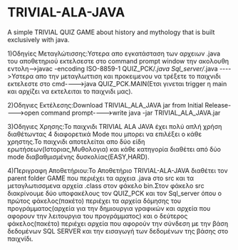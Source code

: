 # TRIVIAL-ALA-JAVA
A simple TRIVIAL QUIZ GAME about history and mythology that is built exclusively with java.

1)Οδηγίες Μεταγλώτισσης:Υστερα απο εγκατάσταση των αρχειων .java του αποθετηριού εκτελσεστε στο command prompt window την ακολουθη εντολη-->javac -encoding ISO-8859-1  QUIZ_PCK/*.java Sql_server/*.java ---->Υστερα απο την μεταγλωττιση και προκειμενου να τρέξετε το παιχνιδι εκτελεστε στο cmd---->java QUIZ_PCK.MAIN(Ετσι γινεται trigger η main και αρχίζει να εκτελειται το παιχνιδι μας).

2)Οδηγιες Εκτέλεσης:Download TRIVIAL_ALA_JAVA jar from Initial Release---->open command prompt---->write java -jar TRIVIAL_ALA_JAVA.jar

3)Οδηγιες Χρησης:Το παιχνιδι TRIVIAL ALA JAVA έχει πολύ απλή χρήση διαθέτωντας 4 διαφορετικά Mode που μπορει να επιλέξει ο κάθε χρηστης.Το παιχνιδι αποτελείται απο δύο είδη ερωτήσεων(Ιστοριας,Μυθολογια) και κάθε κατηγορία διαθέτει από δύο mode διαβαθμισμένης δυσκολίας(EASY,HARD).

4)Περιγραφη Αποθετήριου:Το Αποθετήριο TRIVIAL-ALA-JAVA διαθέτει τον parent folder GAME που περιέχει τα αρχεια .java στο src και τα μεταγλωτισσμενα αρχεία .class στον φάκελο bin.Στον φάκελο src διακρίνουμε δύο υποφακέλους τον QUIZ_PCK και τον Sql_server όπου ο πρώτος φάκελος(πακέτο) περιέχει τα αρχεία δόμησης του προγράμματος(αρχεία για την δημιουργια γραφικών και αρχεία που αφορουν την λειτουργια του προγράμματος) και ο δεύτερος φάκελος(πακέτο) περιέχει αρχεία που αφορούν την σύνδεση με την βάση δεδομένων SQL SERVER και την εισαγωγή των δεδομένων της βάσης στο παιχνίδι. 
